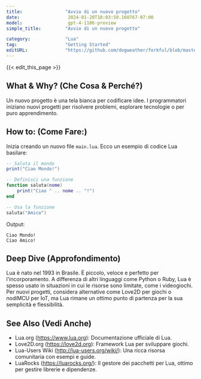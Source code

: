 ```yaml
---
title:                "Avvio di un nuovo progetto"
date:                  2024-01-20T18:03:50.160767-07:00
model:                 gpt-4-1106-preview
simple_title:         "Avvio di un nuovo progetto"

category:             "Lua"
tag:                  "Getting Started"
editURL:              "https://github.com/dogweather/forkful/blob/master/content/it/lua/starting-a-new-project.md"
---
```


{{< edit_this_page >}}

## What & Why? (Che Cosa & Perché?)
Un nuovo progetto è una tela bianca per codificare idee. I programmatori iniziano nuovi progetti per risolvere problemi, esplorare tecnologie o per puro apprendimento.

## How to: (Come Fare:)
Inizia creando un nuovo file `main.lua`. Ecco un esempio di codice Lua basilare:

```Lua
-- Saluta il mondo
print("Ciao Mondo!")

-- Definisci una funzione
function saluta(nome)
    print("Ciao " .. nome .. "!")
end

-- Usa la funzione
saluta("Amico")
```
Output:
```
Ciao Mondo!
Ciao Amico!
```

## Deep Dive (Approfondimento)
Lua è nato nel 1993 in Brasile. È piccolo, veloce e perfetto per l'incorporamento. A differenza di altri linguaggi come Python o Ruby, Lua è spesso usato in situazioni in cui le risorse sono limitate, come i videogiochi. Per nuovi progetti, considera alternative come Love2D per giochi o nodiMCU per IoT, ma Lua rimane un ottimo punto di partenza per la sua semplicità e flessibilità.

## See Also (Vedi Anche)
- Lua.org (https://www.lua.org): Documentazione ufficiale di Lua.
- Love2D.org (https://love2d.org): Framework Lua per sviluppare giochi.
- Lua-Users Wiki (http://lua-users.org/wiki/): Una ricca risorsa comunitaria con esempi e guide.
- LuaRocks (https://luarocks.org/): Il gestore dei pacchetti per Lua, ottimo per gestire librerie e dipendenze.
